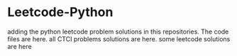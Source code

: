 # Leetcode-Python
adding the python leetcode problem solutions in this repositories. 
The code files are here.
all CTCI problems solutions are here.
some leetcode solutions are here



































































































































































































































































































































































































































































































































































































































































































































































































































































